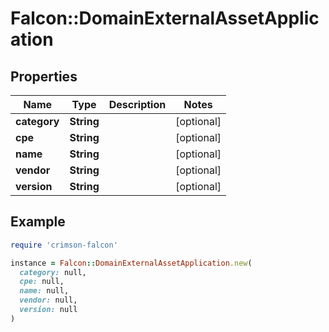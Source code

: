 # Falcon::DomainExternalAssetApplication

## Properties

| Name | Type | Description | Notes |
| ---- | ---- | ----------- | ----- |
| **category** | **String** |  | [optional] |
| **cpe** | **String** |  | [optional] |
| **name** | **String** |  | [optional] |
| **vendor** | **String** |  | [optional] |
| **version** | **String** |  | [optional] |

## Example

```ruby
require 'crimson-falcon'

instance = Falcon::DomainExternalAssetApplication.new(
  category: null,
  cpe: null,
  name: null,
  vendor: null,
  version: null
)
```

